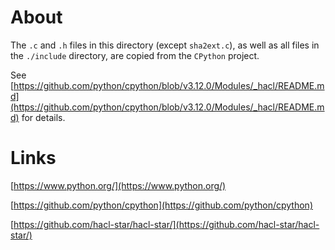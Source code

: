 # About

The `.c` and `.h` files in this directory (except `sha2ext.c`), as well as all files in the `./include` directory, are copied from the `CPython` project.

See [https://github.com/python/cpython/blob/v3.12.0/Modules/_hacl/README.md](https://github.com/python/cpython/blob/v3.12.0/Modules/_hacl/README.md) for details.

# Links

[https://www.python.org/](https://www.python.org/)

[https://github.com/python/cpython](https://github.com/python/cpython)

[https://github.com/hacl-star/hacl-star/](https://github.com/hacl-star/hacl-star/)
